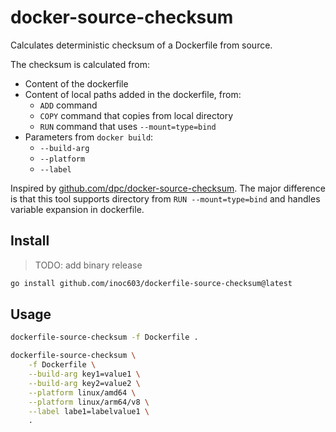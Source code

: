 # docker-source-checksum

Calculates deterministic checksum of a Dockerfile from source.

The checksum is calculated from:

- Content of the dockerfile
- Content of local paths added in the dockerfile, from:
  - `ADD` command
  - `COPY` command that copies from local directory
  - `RUN` command that uses `--mount=type=bind`
- Parameters from `docker build`:
  - `--build-arg`
  - `--platform`
  - `--label`

Inspired by [github.com/dpc/docker-source-checksum](https://github.com/dpc/docker-source-checksum). The major difference is that this tool supports directory from `RUN --mount=type=bind` and handles variable expansion in dockerfile.

## Install

> TODO: add binary release

```sh
go install github.com/inoc603/dockerfile-source-checksum@latest
```

## Usage

```sh
dockerfile-source-checksum -f Dockerfile .
```

```sh
dockerfile-source-checksum \
    -f Dockerfile \
    --build-arg key1=value1 \
    --build-arg key2=value2 \
    --platform linux/amd64 \
    --platform linux/arm64/v8 \
    --label labe1=labelvalue1 \
    .
```
